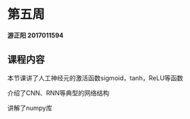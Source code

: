 # 第五周

**游正阳  2017011594**

## 课程内容

本节课讲了人工神经元的激活函数sigmoid，tanh，ReLU等函数

介绍了CNN、RNN等典型的网络结构

讲解了numpy库